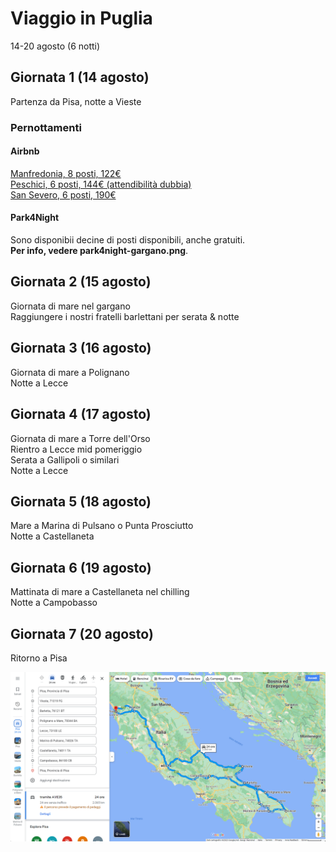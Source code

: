 # Viaggio in Puglia
14-20 agosto (6 notti) 

## Giornata 1 (14 agosto)
Partenza da Pisa, notte a Vieste 

### Pernottamenti

#### Airbnb
[Manfredonia, 8 posti, 122€](https://www.airbnb.it/rooms/928089959071139091?adults=6&check_in=2023-08-14&check_out=2023-08-15&source_impression_id=p3_1688727380_GZcdPkk7ktWUTkbt&previous_page_section_name=1000&federated_search_id=a4b53b03-c5ba-4163-89a9-dfe16ff83e95)\
[Peschici, 6 posti, 144€ (attendibilità dubbia)](https://www.airbnb.it/rooms/927575596025789445?adults=6&check_in=2023-08-14&check_out=2023-08-15&source_impression_id=p3_1688727319_m5GpuTD3wBDQwyi8&previous_page_section_name=1000&federated_search_id=a4b53b03-c5ba-4163-89a9-dfe16ff83e95)\
[San Severo, 6 posti, 190€](https://www.airbnb.it/rooms/29140880?adults=6&location=vieste&check_in=2023-08-14&check_out=2023-08-15&source_impression_id=p3_1688727666_9VPWswxFKvzioyGz&previous_page_section_name=1001&federated_search_id=fc6aa01a-e787-4fa6-b015-552b66297d61)

#### Park4Night 
Sono disponibii decine di posti disponibili, anche gratuiti. \
**Per info, vedere park4night-gargano.png**. 

## Giornata 2 (15 agosto)
Giornata di mare nel gargano\
Raggiungere i nostri fratelli barlettani per serata & notte 

## Giornata 3 (16 agosto)
Giornata di mare a Polignano \
Notte a Lecce 

## Giornata 4 (17 agosto)
Giornata di mare a Torre dell'Orso \
Rientro a Lecce mid pomeriggio\
Serata a Gallipoli o similari \
Notte a Lecce 

## Giornata 5 (18 agosto)
Mare a Marina di Pulsano o Punta Prosciutto \
Notte a Castellaneta 

## Giornata 6 (19 agosto)
Mattinata di mare a Castellaneta nel chilling \
Notte a Campobasso 

## Giornata 7 (20 agosto)
Ritorno a Pisa 

![](itinerario.png)
